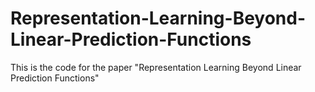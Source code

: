 # Representation-Learning-Beyond-Linear-Prediction-Functions
This is the code for the paper "Representation Learning Beyond Linear Prediction Functions"
